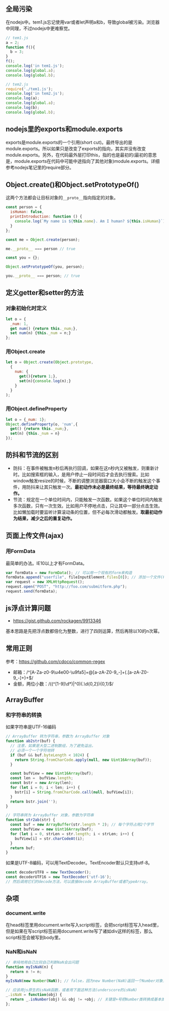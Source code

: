 ## 全局污染
在nodejs中。tem1.js忘记使用var或者let声明a和b，导致global被污染。浏览器中同理，不过nodejs中更难察觉。
```js
// tem1.js
a = 2;
function f(){
  b = 3;
}
f();
console.log('in tem1.js');
console.log(global.a);
console.log(global.b);

// tem2.js
require('./tem1.js');
console.log('in tem2.js');
console.log(a);
console.log(global.a);
console.log(b);
console.log(global.b);
```

## nodejs里的exports和module.exports
exports是module.exports的一个引用(short cut)。最终导出的是module.exports。所以如果只是改变了exports的指向，其实并没有改变module.exports。另外，在代码最外层打印this，指的也是最初的(最初的意思是，module.exports在代码中可能中途指向了其他对象)module.exports。详细参考nodejs笔记里的require部分。

## Object.create()和Object.setPrototypeOf()
这两个方法都会让目标对象的`__proto__`指向指定的对象。

```js
const person = {
  isHuman: false,
  printIntroduction: function () {
    console.log(`My name is ${this.name}. Am I human? ${this.isHuman}`);
  }
};

const me = Object.create(person);

me.__proto__ === person // true

const you = {};

Object.setPrototypeOf(you, person);

you.__proto__ === person; // true
```

## 定义getter和setter的方法

### 对象初始化时定义
```js
let o = {
  _num: 1,
  get num() {return this._num;},
  set num(n) {this._num = n;}
};
```

### 用Object.create
```js
let o = Object.create(Object.prototype,
  {
    num: {
      get(){return 1;},
      set(n){console.log(n);}
    }
  }
);
```

### 用Object.defineProperty
```js
let o = {_num: 1};
Object.defineProperty(o, 'num',{
  get() {return this._num;},
  set(n) {this._num = n}
});
```

## 防抖和节流的区别
* 防抖：在事件被触发n秒后再执行回调，如果在这n秒内又被触发，则重新计时。比如搜索框的输入，是用户停止一段时间后才会去执行搜索。比如window触发resize的时候，不断的调整浏览器窗口大小会不断的触发这个事件，用防抖来让其只触发一次。**最初动作未必是最终结果，等待最终确定动作。**
* 节流：规定在一个单位时间内，只能触发一次函数。如果这个单位时间内触发多次函数，只有一次生效。比如用户不停地点击，只让其中一部分点击生效。比如懒加载时要监听计算滚动条的位置，但不必每次滑动都触发。**取最初动作为结果，减少之后的重复动作。**

## 页面上传文件(ajax)

### 用FormData
最简单的办法。IE10以上才有FormData。

```js
var formData = new FormData(); // 可以用一个现有的form来构造
formData.append("userfile", fileInputElement.files[0]); // 添加一个文件(File对象)
var request = new XMLHttpRequest();
request.open("POST", "http://foo.com/submitform.php");
request.send(formData);
```

## js浮点计算问题
* https://gist.github.com/rockagen/9913346

基本思路是先把浮点数都倍化为整数，进行了四则运算，然后再除以10的n次幂。

## 常用正则
参考：https://github.com/cdoco/common-regex

* 邮箱：/^[A-Za-z0-9\u4e00-\u9fa5]+@[a-zA-Z0-9_-]+(\.[a-zA-Z0-9_-]+)+$/
* 金额，两位小数：/((^[1-9]\d*)|^0)(\.\d{0,2}){0,1}$/

## ArrayBuffer

### 和字符串的转换
如果字符串是UTF-16编码
```js
// ArrayBuffer 转为字符串，参数为 ArrayBuffer 对象
function ab2str(buf) {
  // 注意，如果是大型二进制数组，为了避免溢出，
  // 必须一个一个字符地转
  if (buf && buf.byteLength < 1024) {
    return String.fromCharCode.apply(null, new Uint16Array(buf));
  }

  const bufView = new Uint16Array(buf);
  const len =  bufView.length;
  const bstr = new Array(len);
  for (let i = 0; i < len; i++) {
    bstr[i] = String.fromCharCode.call(null, bufView[i]);
  }
  return bstr.join('');
}

// 字符串转为 ArrayBuffer 对象，参数为字符串
function str2ab(str) {
  const buf = new ArrayBuffer(str.length * 2); // 每个字符占用2个字节
  const bufView = new Uint16Array(buf);
  for (let i = 0, strLen = str.length; i < strLen; i++) {
    bufView[i] = str.charCodeAt(i);
  }
  return buf;
}
```

如果是UTF-8编码，可以用TextDecoder。TextEncoder默认只支持utf-8。
```js
const decoderUTF8 = new TextDecoder();
const decoderUTF16 = new TextDecoder('utf-16');
// 然后调用它们的decode方法，可以直接decode ArrayBuffer或者TypeArray。
```

## 杂项

### document.write
在head标签里用document.write写入script标签，会把script标签写入head里，但是如果在写script标签前用document.write写了诸如div这样的标签，那么script标签会被写到body里。

### NaN和isNaN
```js
// 单纯地用自己比较自己判断NaN会出问题
function myIsNaN(n) {
  return n != n;
}
myIsNaN(new Number(NaN)); // false，因为new Number(NaN)返回一个Number对象，不是基本类型

// 应该用js原生的isNaN函数，或者用下面这种方法(underscore的isNaN)
_.isNaN = function(obj) {
  return _.isNumber(obj) && obj != +obj; // 关键是+号把Number类转换成基本类型
};
```